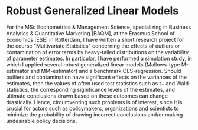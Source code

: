 # Robust Generalized Linear Models

For the MSc Econometrics & Management Science, specializing in Business Analytics & Quantitative Marketing [BAQM], at the Erasmus School of Economics [ESE] in Rotterdam, I have written a short research project for the course "Multivariate Statistics" concerning the effects of outliers or contamination of error terms by heavy-tailed distributions on the variability of parameter estimates. In particular, I have performed a simulation study, in which I applied several robust generalized linear models (Mallows-type M-estimator and MM-estimator) and a benchmark OLS-regression. Should outliers and contamination have significant effects on the variances of the estimates, then the values of often used test statistics such as t− and Wald-statistics, the corresponding significance levels of the estimates, and ultimate conclusions drawn based on these outcomes can change drastically. Hence, circumventing such problems is of interest, since it is crucial for actors such as policymakers, organizations and scientists to minimize the probability of drawing incorrect conclusions and/or making undesirable policy decisions.
